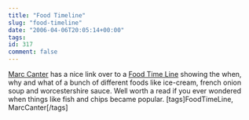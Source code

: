 ```yaml
---
title: "Food Timeline"
slug: "food-timeline"
date: "2006-04-06T20:05:14+00:00"
tags:
id: 317
comment: false
---
```


[Marc Canter](http://blog.broadbandmechanics.com/2006/04/next-round-of-interesting-links-early-april-06) has a nice link over to a [Food Time Line](http://www.foodtimeline.org/) showing the when, why and what of a bunch of different foods like ice-cream, french onion soup and worcestershire sauce. Well worth a read if you ever wondered when things like fish and chips became popular.
[tags]FoodTimeLine, MarcCanter[/tags]
